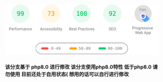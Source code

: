 <p align="center">
	<img src="./images/pagespeed-insights.svg" width="800px">
</p>

### 该分支基于 php8.0 进行修改 该分支使用php8.0特性 低于php8.0 请勿使用 目前还处于自用状态( 想用的话可以自行进行修改